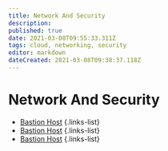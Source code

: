 ```yaml
---
title: Network And Security
description: 
published: true
date: 2021-03-08T09:55:33.311Z
tags: cloud, networking, security
editor: markdown
dateCreated: 2021-03-08T09:38:37.118Z
---
```


# Network And Security
- [Bastion Host](/training/cloud_and_devops/network_and_security/bastion_host)
{.links-list}
- [Bastion Host](/training/cloud_and_devops/network_and_security/ssh)
{.links-list}
- [Bastion Host](/training/cloud_and_devops/network_and_security/key_cryptography)
{.links-list}
